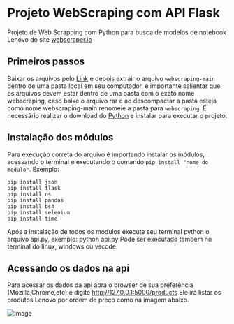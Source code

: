 # Projeto WebScraping com API Flask

Projeto de Web Scrapping com Python para busca de modelos de notebook Lenovo do site [webscraper.io](https://webscraper.io/test-sites/e-commerce/allinone/computers/laptops) 

## Primeiros passos

Baixar os arquivos pelo [Link](https://github.com/gabrielsuper/webscraping/archive/refs/heads/main.zip) e depois extrair o arquivo ```webscraping-main``` dentro de uma pasta local em seu computador, é importante salientar que os arquivos devem estar dentro de uma pasta com o exato nome webscraping, caso baixe o arquivo rar e ao descompactar a pasta esteja como nome webscraping-main renomeie a pasta para ```webscraping```. É necessário realizar o download do [Python](https://www.python.org/) e instalar para executar o projeto.

## Instalação dos módulos

Para execução correta do arquivo é importando instalar os módulos, acessando o terminal e executando o comando ```pip install "nome do modulo"```.
Exemplo:
```
pip install json
pip install flask
pip install os
pip install pandas
pip install bs4
pip install selenium
pip install time
```
Após a instalação de todos os módulos execute seu terminal python o arquivo api.py, exemplo: python api.py
Pode ser executado também no terminal do linux, windows ou vscode.

## Acessando os dados na api

Para acessar os dados da api abra o browser de sua preferência (Mozilla,Chrome,etc) e digite http://127.0.0.1:5000/products
Ele irá listar os produtos Lenovo por ordem de preço como na imagem abaixo.

![image](https://user-images.githubusercontent.com/79488507/139363245-81de49ff-c7c5-412e-98b2-9fd824ecf4e0.png)
